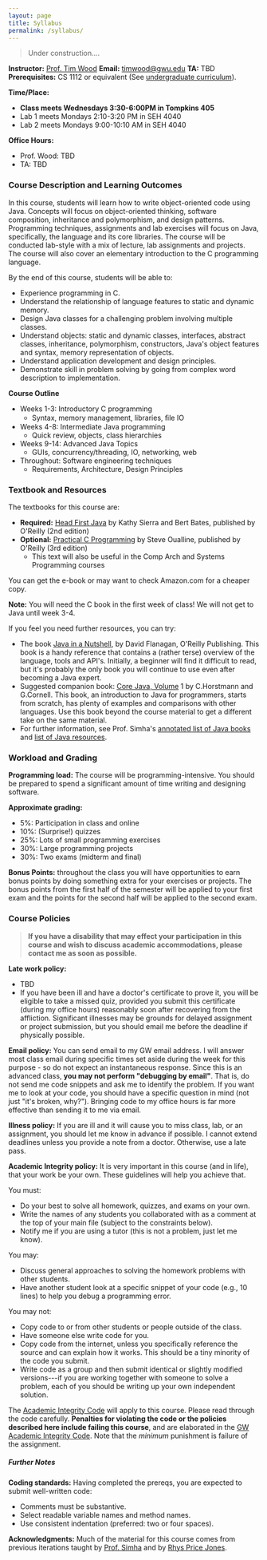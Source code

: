 ```yaml
---
layout: page
title: Syllabus
permalink: /syllabus/
---
```


> Under construction....

**Instructor:** [Prof. Tim Wood](:)
**Email:** [timwood@gwu.edu](mailto:timwood@gwu.edu)
**TA:**  TBD
**Prerequisites:** CS 1112 or equivalent (See [undergraduate curriculum](https://www.cs.seas.gwu.edu/bachelor-science-program/)).

**Time/Place:**
  * **Class meets Wednesdays 3:30-6:00PM in Tompkins 405**
  * Lab 1 meets Mondays 2:10-3:20 PM in SEH 4040
  * Lab 2 meets Mondays 9:00-10:10 AM in SEH 4040

**Office Hours:**
  * Prof. Wood: TBD
  * TA: TBD

### Course Description and Learning Outcomes  ###

In this course, students will learn how to write object-oriented code using Java. Concepts will focus on object-oriented thinking, software composition, inheritance and polymorphism, and design patterns. Programming techniques, assignments and lab exercises will focus on Java, specifically, the language and its core libraries. The course will be conducted lab-style with a mix of lecture, lab assignments and projects. The course will also cover an elementary introduction to the C programming language.

By the end of this course, students will be able to:
  * Experience programming in C.
  * Understand the relationship of language features to static and dynamic memory.
  * Design Java classes for a challenging problem involving multiple classes.
  * Understand objects: static and dynamic classes, interfaces, abstract classes, inheritance, polymorphism, constructors, Java's object features and syntax, memory representation of objects.
  * Understand application development and design principles.
  * Demonstrate skill in problem solving by going from complex word description to implementation.


**Course Outline**

  * Weeks 1-3: Introductory C programming
    * Syntax, memory management, libraries, ﬁle IO
  * Weeks 4-8: Intermediate Java programming
    * Quick review, objects, class hierarchies
  * Weeks 9-14: Advanced Java Topics
    * GUIs, concurrency/threading, IO, networking, web
  * Throughout: Software engineering techniques
    * Requirements, Architecture, Design Principles

### Textbook and Resources  ###

The textbooks for this course are:

  * **Required:** [Head First Java](http://www.headfirstlabs.com/books/hfjava/) by Kathy Sierra and Bert Bates, published by O'Reilly (2nd edition)
  * **Optional:** [Practical C Programming](http://shop.oreilly.com/product/9781565923065.do) by Steve Oualline, published by O'Reilly (3rd edition)
    * This text will also be useful in the Comp Arch and Systems Programming courses

You can get the e-book or may want to check Amazon.com for a cheaper copy.

**Note:** You will need the C book in the first week of class!  We will not get to Java until week 3-4.

If you feel you need further resources, you can try:

  * The book [Java in a Nutshell](http://oreilly.com/catalog/9780596007737), by David Flanagan, O'Reilly Publishing. This book is a handy reference that contains a (rather terse) overview of the language, tools and API's. Initially, a beginner will find it difficult to read, but it's probably the only book you will continue to use even after becoming a Java expert.
  * Suggested companion book: [Core Java, Volume](http://www.horstmann.com/corejava.html) 1 by C.Horstmann and G.Cornell. This book, an introduction to Java for programmers, starts from scratch, has plenty of examples and comparisons with other languages. Use this book beyond the course material to get a different take on the same material.
  * For further information, see Prof. Simha's [annotated list of Java books](http://www.seas.gwu.edu/~simhaweb/java/books.html) and [list of Java resources](http://www.seas.gwu.edu/~simhaweb/java/javalinks.html).

### Workload and Grading  ###

**Programming load:** The course will be programming-intensive. You should be prepared to spend a significant amount of time writing and designing software.

**Approximate grading:**
   * 5%: Participation in class and online
   * 10%: (Surprise!) quizzes
   * 25%: Lots of small programming exercises
   * 30%: Large programming projects
   * 30%: Two exams (midterm and final)

**Bonus Points:** throughout the class you will have opportunities to earn bonus points by doing something extra for your exercises or projects.  The bonus points from the first half of the semester will be applied to your first exam and the points for the second half will be applied to the second exam.

### Course Policies  ###

> **If you have a disability that may effect your participation in this course and wish to discuss academic accommodations, please contact me as soon as possible.**

**Late work policy:**
  * TBD
  * If you have been ill and have a doctor's certificate to prove it, you will be eligible to take a missed quiz, provided you submit this certificate (during my office hours) reasonably soon after recovering from the affliction. Significant illnesses may be grounds for delayed assignment or project submission, but you should email me before the deadline if physically possible.

**Email policy:** You can send email to my GW email address. I will answer most class email during specific times set aside during the week for this purpose - so do not expect an instantaneous response. Since this is an advanced class, **you may not perform "debugging by email"**. That is, do not send me code snippets and ask me to identify the problem. If you want me to look at your code, you should have a specific question in mind (not just "it's broken, why?"). Bringing code to my office hours is far more effective than sending it to me via email.

**Illness policy:** If you are ill and it will cause you to miss class, lab, or an assignment, you should let me know in advance if possible.  I cannot extend deadlines unless you provide a note from a doctor.  Otherwise, use a late pass.

**Academic Integrity policy:** It is very important in this course (and in life), that your work be your own. These guidelines will help you achieve that.

You must:
  * Do your best to solve all homework, quizzes, and exams on your own.
  * Write the names of any students you collaborated with as a comment at the top of your main file (subject to the constraints below).
  * Notify me if you are using a tutor (this is not a problem, just let me know).

You may:
  * Discuss general approaches to solving the homework problems with other students.
  * Have another student look at a specific snippet of your code (e.g., 10 lines) to help you debug a programming error.

You may not:
  * Copy code to or from other students or people outside of the class.
  * Have someone else write code for you.
  * Copy code from the internet, unless you specifically reference the source and can explain how it works. This should be a tiny minority of the code you submit.
  * Write code as a group and then submit identical or slightly modified versions---if you are working together with someone to solve a problem, each of you should be writing up your own independent solution.


The [Academic Integrity Code](https://github.com/GWU-CSCI3411-Fall16/hw-0-gparmer/blob/master/cs_integrity.md) will apply to this course. Please read through the code carefully. **Penalties for violating the code or the policies described here include failing this course**, and are elaborated in the [GW Academic Integrity Code](https://studentconduct.gwu.edu/code-academic-integrity). Note that the _minimum_ punishment is failure of the assignment.

##### Further Notes  #####

**Coding standards:**  Having completed the prereqs, you are expected to submit well-written code:
  * Comments must be substantive.
  * Select readable variable names and method names.
  * Use consistent indentation (preferred: two or four spaces).

**Acknowledgments:** Much of the material for this course comes from previous iterations taught by [Prof. Simha](http://www.seas.gwu.edu/~simhaweb/cs143/index.html) and by [Rhys Price Jones](http://www.seas.gwu.edu/~rhyspj/spring11cs2113/cs2113.html).
